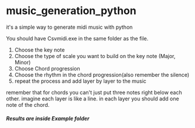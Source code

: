 # music_generation_python
it's a simple way to generate midi music with python

You should have Csvmidi.exe in the same folder as the file.

1.  Choose the key note
2.  Choose the type of scale you want to build on the key note (Major, Minor)
3.  Choose Chord progression
4.  Choose the rhythm in the chord progression(also remember the silence)
5.  repeat the process and add layer by layer to the music

remember that for chords you can't just put three notes right below each other. imagine each layer is like a line. in each layer you should add one note of the chord.

##### Results are inside Example folder
